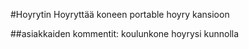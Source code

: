 #Hoyrytin
Hoyryttää koneen portable hoyry kansioon

##asiakkaiden kommentit:
koulunkone hoyrysi kunnolla
